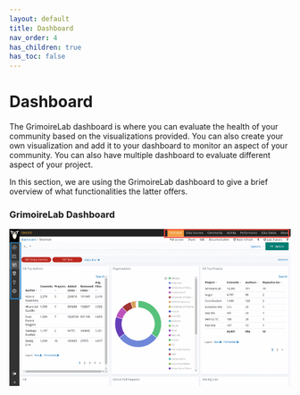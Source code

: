 ```yaml
---
layout: default
title: Dashboard
nav_order: 4
has_children: true
has_toc: false
---
```


# Dashboard

The GrimoireLab dashboard is where you can evaluate the health of your community based on the visualizations provided. You can also create your own visualization and add it to your dashboard to monitor an aspect of your community. You can also have multiple dashboard to evaluate different aspect of your project.

In this section, we are using the GrimoireLab dashboard to give a brief overview of what functionalities the latter offers.

### GrimoireLab Dashboard

![dashboard](./assets/dashboard.png)
